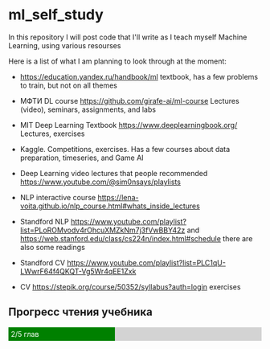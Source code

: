 # ml_self_study
In this repository I will post code that I'll write as I teach myself Machine Learning, using various resourses


Here is a list of what I am planning to look through at the moment:

- https://education.yandex.ru/handbook/ml textbook, has a few problems to train, but not on all themes
- МФТИ DL course https://github.com/girafe-ai/ml-course Lectures (video), seminars, assignments, and labs
- MIT Deep Learning Textbook https://www.deeplearningbook.org/  Lectures, exercises
- Kaggle. Competitions, exercises. Has a few courses about data preparation, timeseries, and Game AI
- Deep Learning video lectures that people recommended https://www.youtube.com/@sim0nsays/playlists

- NLP interactive course https://lena-voita.github.io/nlp_course.html#whats_inside_lectures
- Standford NLP https://www.youtube.com/playlist?list=PLoROMvodv4rOhcuXMZkNm7j3fVwBBY42z and https://web.stanford.edu/class/cs224n/index.html#schedule there are also some readings
- Standford CV https://www.youtube.com/playlist?list=PLC1qU-LWwrF64f4QKQT-Vg5Wr4qEE1Zxk
- CV https://stepik.org/course/50352/syllabus?auth=login exercises



## Прогресс чтения учебника

<div style="width: 100%; background-color: lightgray;">
  <div style="width: 40%; background-color: green; padding: 5px; color: white;">
    2/5 глав
  </div>
</div>

